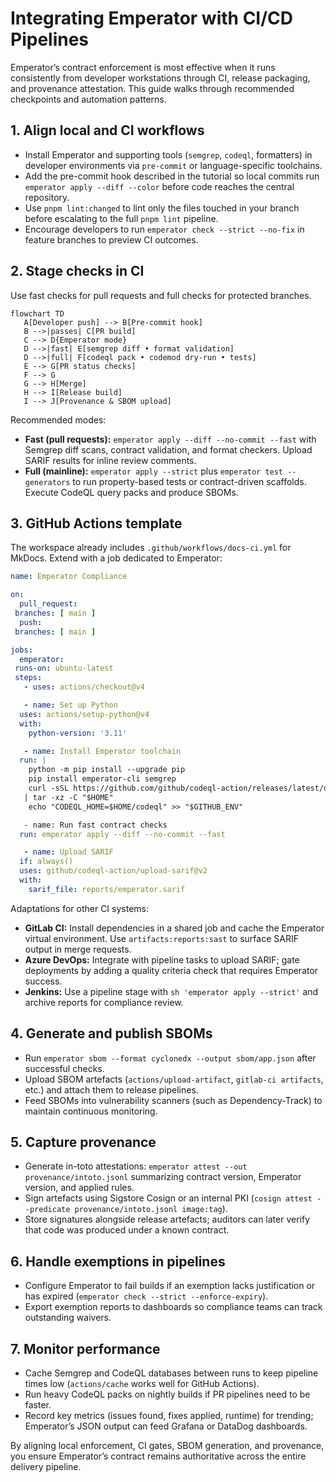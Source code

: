 # Integrating Emperator with CI/CD Pipelines

Emperator’s contract enforcement is most effective when it runs consistently from developer workstations through CI, release packaging, and provenance attestation. This guide walks through recommended checkpoints and automation patterns.

## 1. Align local and CI workflows

- Install Emperator and supporting tools (`semgrep`, `codeql`, formatters) in developer environments via `pre-commit` or language-specific toolchains.
- Add the pre-commit hook described in the tutorial so local commits run `emperator apply --diff --color` before code reaches the central repository.
- Use `pnpm lint:changed` to lint only the files touched in your branch before escalating to the full `pnpm lint` pipeline.
- Encourage developers to run `emperator check --strict --no-fix` in feature branches to preview CI outcomes.

## 2. Stage checks in CI

Use fast checks for pull requests and full checks for protected branches.

```mermaid
flowchart TD
   A[Developer push] --> B[Pre-commit hook]
   B -->|passes| C[PR build]
   C --> D{Emperator mode}
   D -->|fast| E[semgrep diff • format validation]
   D -->|full| F[codeql pack • codemod dry-run • tests]
   E --> G[PR status checks]
   F --> G
   G --> H[Merge]
   H --> I[Release build]
   I --> J[Provenance & SBOM upload]
```

Recommended modes:

- **Fast (pull requests):** `emperator apply --diff --no-commit --fast` with Semgrep diff scans, contract validation, and format checkers. Upload SARIF results for inline review comments.
- **Full (mainline):** `emperator apply --strict` plus `emperator test --generators` to run property-based tests or contract-driven scaffolds. Execute CodeQL query packs and produce SBOMs.

## 3. GitHub Actions template

The workspace already includes `.github/workflows/docs-ci.yml` for MkDocs. Extend with a job dedicated to Emperator:

```yaml
name: Emperator Compliance

on:
  pull_request:
 branches: [ main ]
  push:
 branches: [ main ]

jobs:
  emperator:
 runs-on: ubuntu-latest
 steps:
   - uses: actions/checkout@v4

   - name: Set up Python
  uses: actions/setup-python@v4
  with:
    python-version: '3.11'

   - name: Install Emperator toolchain
  run: |
    python -m pip install --upgrade pip
    pip install emperator-cli semgrep
    curl -sSL https://github.com/github/codeql-action/releases/latest/download/codeql-bundle-linux64.tar.gz \
   | tar -xz -C "$HOME"
    echo "CODEQL_HOME=$HOME/codeql" >> "$GITHUB_ENV"

   - name: Run fast contract checks
  run: emperator apply --diff --no-commit --fast

   - name: Upload SARIF
  if: always()
  uses: github/codeql-action/upload-sarif@v2
  with:
    sarif_file: reports/emperator.sarif
```

Adaptations for other CI systems:

- **GitLab CI:** Install dependencies in a shared job and cache the Emperator virtual environment. Use `artifacts:reports:sast` to surface SARIF output in merge requests.
- **Azure DevOps:** Integrate with pipeline tasks to upload SARIF; gate deployments by adding a quality criteria check that requires Emperator success.
- **Jenkins:** Use a pipeline stage with `sh 'emperator apply --strict'` and archive reports for compliance review.

## 4. Generate and publish SBOMs

- Run `emperator sbom --format cyclonedx --output sbom/app.json` after successful checks.
- Upload SBOM artefacts (`actions/upload-artifact`, `gitlab-ci artifacts`, etc.) and attach them to release pipelines.
- Feed SBOMs into vulnerability scanners (such as Dependency-Track) to maintain continuous monitoring.

## 5. Capture provenance

- Generate in-toto attestations: `emperator attest --out provenance/intoto.jsonl` summarizing contract version, Emperator version, and applied rules.
- Sign artefacts using Sigstore Cosign or an internal PKI (`cosign attest --predicate provenance/intoto.jsonl image:tag`).
- Store signatures alongside release artefacts; auditors can later verify that code was produced under a known contract.

## 6. Handle exemptions in pipelines

- Configure Emperator to fail builds if an exemption lacks justification or has expired (`emperator check --strict --enforce-expiry`).
- Export exemption reports to dashboards so compliance teams can track outstanding waivers.

## 7. Monitor performance

- Cache Semgrep and CodeQL databases between runs to keep pipeline times low (`actions/cache` works well for GitHub Actions).
- Run heavy CodeQL packs on nightly builds if PR pipelines need to be faster.
- Record key metrics (issues found, fixes applied, runtime) for trending; Emperator’s JSON output can feed Grafana or DataDog dashboards.

By aligning local enforcement, CI gates, SBOM generation, and provenance, you ensure Emperator’s contract remains authoritative across the entire delivery pipeline.
